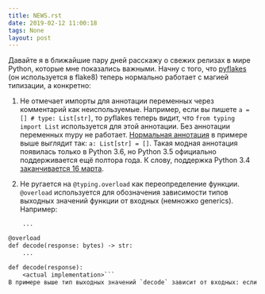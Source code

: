 ```yaml
---
title: NEWS.rst
date: 2019-02-12 11:00:18
tags: None
layout: post
---
```


Давайте я в ближайшие пару дней расскажу о свежих релизах в мире Python, которые мне показались важными. Начну с того, что [pyflakes](https://github.com/PyCQA/pyflakes/blob/master/NEWS.rst) (он используется в flake8) теперь нормально работает с магией типизации, а конкретно:

1. Не отмечает импорты для аннотации переменных через комментарий как неиспользуемые. Например, если вы пишете `a = [] # type: List[str]`, то pyflakes теперь видит, что `from typing import List` используется для этой аннотации. Без аннотации переменных mypy не работает. [Нормальная аннотация](https://www.python.org/dev/peps/pep-0526/) в примере выше выглядит так: `a: List[str] = []`. Такая модная аннотация появилась только в Python 3.6, но Python 3.5 официально поддерживается ещё полтора года. К слову, поддержка Python 3.4 [заканчивается 16 марта](https://devguide.python.org/#status-of-python-branches).

2. Не ругается на `@typing.overload` как переопределение функции. `@overload` используется для обозначения зависимости типов выходных значений функции от входных (немножко generics). Например:

```def decode(response: None) -> None:
    ...

@overload
def decode(response: bytes) -> str:
    ...

def decode(response):
    <actual implementation>```
В примере выше тип выходных значений `decode` зависит от входных: если передали `None`, то вернется тоже `None`, а если передали `bytes`, то на выходе будет `str`. Выглядит это ужасно громоздко, как и вся типизация в Python, но альтернатив в мире Python пока что нет.
